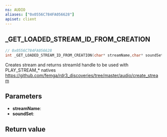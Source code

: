 ```yaml
---
ns: AUDIO
aliases: ["0x0556C784FA056628"]
apiset: client
---
```

## _GET_LOADED_STREAM_ID_FROM_CREATION

```c
// 0x0556C784FA056628
int _GET_LOADED_STREAM_ID_FROM_CREATION(char* streamName,char* soundSet);
```

Creates stream and returns streamId handle to be used with PLAY_STREAM_* natives
https://github.com/femga/rdr3_discoveries/tree/master/audio/create_stream

## Parameters
* **streamName**:
* **soundSet**:

## Return value
